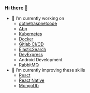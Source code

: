 ### Hi there 👋
- 🔭 I’m currently working on 
  - [dotnet/aspnetcode](https://github.com/dotnet/aspnetcore)
  - [Abp](https://abp.io/)
  - [Kubernetes](https://kubernetes.io/)
  - [Docker](https://www.docker.com/)
  - [Gitlab CI/CD](https://about.gitlab.com/)
  - [ElasticSearch](https://www.elastic.co/)
  - [DevExpress](https://www.devexpress.com/)
  - Android Development
  - [RabbitMQ](https://www.rabbitmq.com/)
- 🌱 I’m currently improving these skills
  - [React](https://reactjs.org/)
  - [React Native](https://reactnative.dev/)
  - [MongoDb](https://www.mongodb.com/)
